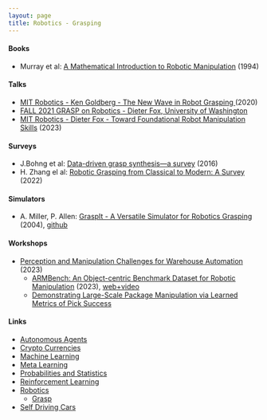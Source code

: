 ```yaml
---
layout: page
title: Robotics - Grasping
---
```


#### Books
* Murray et al: [A Mathematical Introduction to Robotic Manipulation](http://www.cse.lehigh.edu/~trink/Courses/RoboticsII/reading/murray-li-sastry-94-complete.pdf) (1994)

#### Talks
* [MIT Robotics - Ken Goldberg - The New Wave in Robot Grasping ](https://www.youtube.com/watch?v=ATDrSWZXuwk) (2020)
* [FALL 2021 GRASP on Robotics - Dieter Fox, University of Washington](https://www.youtube.com/watch?v=nOi5qp4BMyg)
* [MIT Robotics - Dieter Fox - Toward Foundational Robot Manipulation Skills](https://www.youtube.com/watch?v=1EFZ--nbKog) (2023)

#### Surveys
* J.Bohng et al: [Data-driven grasp synthesis—a survey](https://arxiv.org/pdf/1309.2660.pdf) (2016)
* H. Zhang el al: [Robotic Grasping from Classical to Modern: A Survey](https://arxiv.org/pdf/2202.03631.pdf) (2022)

#### Simulators
* A. Miller, P. Allen: [GraspIt - A Versatile Simulator for Robotics Grasping](http://www.cs.columbia.edu/~cmatei/graspit/pdf/GraspIt_RA04-complete-system.pdf) (2004), [github](https://graspit-simulator.github.io/)


#### Workshops
* [Perception and Manipulation Challenges for Warehouse Automation](http://armbench.s3.amazonaws.com/rss23.html) (2023)
  * [ARMBench: An Object-centric Benchmark Dataset for Robotic Manipulation](https://arxiv.org/pdf/2303.16382.pdf) (2023), [web+video](http://armbench.s3-website-us-east-1.amazonaws.com/)
  * [Demonstrating Large-Scale Package Manipulation via Learned Metrics of Pick Success](https://arxiv.org/abs/2305.10272)


#### Links
* [Autonomous Agents](/autonomous_agents)
* [Crypto Currencies](/crypto_currencies)
* [Machine Learning](/machine_learning)
* [Meta Learning](/meta_learning)
* [Probabilities and Statistics](/probabilities_and_statistics)
* [Reinforcement Learning](/reinforcement_learning)
* [Robotics](/robotics)
  * [Grasp](/robotics/grasping)
* [Self Driving Cars](/self_driving_cars)
